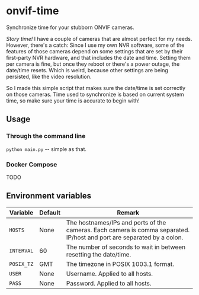 # onvif-time

Synchronize time for your stubborn ONVIF cameras.

_Story time!_ I have a couple of cameras that are almost perfect for my needs. However, there's a catch: Since I use my own NVR software, some of the features of those cameras depend on some settings that are set by their first-party NVR hardware, and that includes the date and time. Setting them per camera is fine, but once they reboot or there's a power outage, the date/time resets. Which is weird, because other settings are being persisted, like the video resolution.

So I made this simple script that makes sure the date/time is set correctly on those cameras. Time used to synchronize is based on current system time, so make sure your time is accurate to begin with!

## Usage

### Through the command line

`python main.py` -- simple as that.

### Docker Compose

TODO

## Environment variables

| Variable | Default | Remark |
|---|---|---|
| `HOSTS` | None | The hostnames/IPs and ports of the cameras. Each camera is comma separated. IP/host and port are separated by a colon. |
| `INTERVAL` | 60 | The number of seconds to wait in between resetting the date/time. |
| `POSIX_TZ` | GMT | The timezone in POSIX 1003.1 format. |
| `USER` | None | Username. Applied to all hosts. |
| `PASS` | None | Password. Applied to all hosts. |